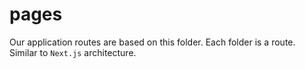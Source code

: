 # pages

Our application routes are based on this folder. Each folder is a route. Similar to `Next.js` architecture.
